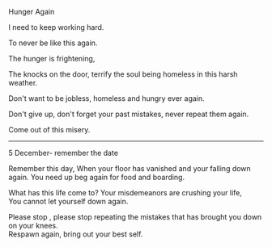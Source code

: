 Hunger Again 

I need to keep working hard.

To never be like this again. 

The hunger is frightening,  

The knocks on the door,  terrify the soul being homeless in this harsh weather. 

Don't want to be jobless,  homeless and hungry ever again.

Don't give up,  don't forget your past mistakes,  never repeat them again. 

Come out of this misery. 


---
5 December- remember the date

Remember this day, 
When your floor has vanished and your falling down again. 
You need up beg again for food and boarding. 

What has this life come to?
Your misdemeanors are crushing your life,  
You cannot let yourself down again. 

Please stop , please stop repeating the mistakes that has brought you down on your knees.  
Respawn again,  bring out your best self. 
